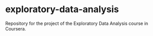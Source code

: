 # exploratory-data-analysis
Repository for the project of the Exploratory Data Analysis course in Coursera.

